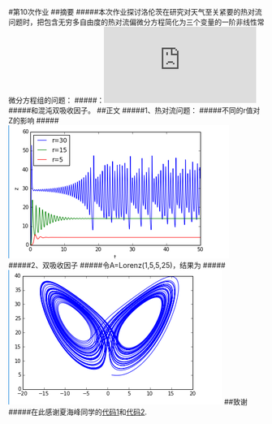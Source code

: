 #第10次作业
##摘要
#####本次作业探讨洛伦茨在研究对天气至关紧要的热对流问题时，把包含无穷多自由度的热对流偏微分方程简化为三个变量的一阶非线性常微分方程组的问题：
#####：![此处输入图片的描述][1]
#####和混沌双吸收因子。
##正文
#####1、热对流问题：
#####不同的r值对Z的影响
#####![此处输入图片的描述][2]
#####2、双吸收因子
#####令A=Lorenz(1,5,5,25)，结果为
#####![此处输入图片的描述][3]
##致谢
#####在此感谢夏海峰同学的[代码1][4]和[代码2][5].

 
 
 
 
 
 
 
 
 
 
 


  [1]: http://latex.codecogs.com/gif.latex?%5Cleft%5C%7B%5Cbegin%7Bmatrix%7D%20%5Cfrac%7Bdx%7D%7Bdt%7D=-%5Csigma%20x&plus;%5Csigma%20y%5C%5C%20%5Cfrac%7Bdy%7D%7Bdt%7D=rx-y-xz%20%5C%5C%20%5Cfrac%7Bdz%7D%7Bdt%7D=bz&plus;xy%20%5Cend%7Bmatrix%7D%5Cright.
  [2]: https://github.com/EPR123/1234567890/blob/master/102.png
  [3]: https://github.com/EPR123/1234567890/blob/master/101.png
  [4]: https://github.com/supermanvista/Computional_Physics_2013301020094/blob/master/Photos/10th_homework/Lorenz_r.py
  [5]: https://github.com/EPR123/computational_physics_2013301020118/blob/master/%E6%B7%B7%E6%B2%8C%E5%8F%8C%E5%90%B8%E5%BC%95%E5%AD%90.py
